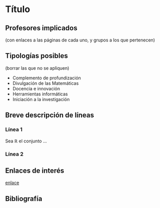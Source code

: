 # Título

## Profesores implicados 

(con enlaces a las páginas de cada uno, y grupos a los que pertenecen)

## Tipologías posibles

(borrar las que no se apliquen)

- Complemento de profundización  
- Divulgación de las Matemáticas  
- Docencia e innovación
- Herramientas informáticas
- Iniciación a la investigación

## Breve descripción de líneas 

### Línea 1

Sea $\mathbb{R}$ el conjunto ...

### Línea 2 

## Enlaces de interés

[enlace](dirección)

## Bibliografía


